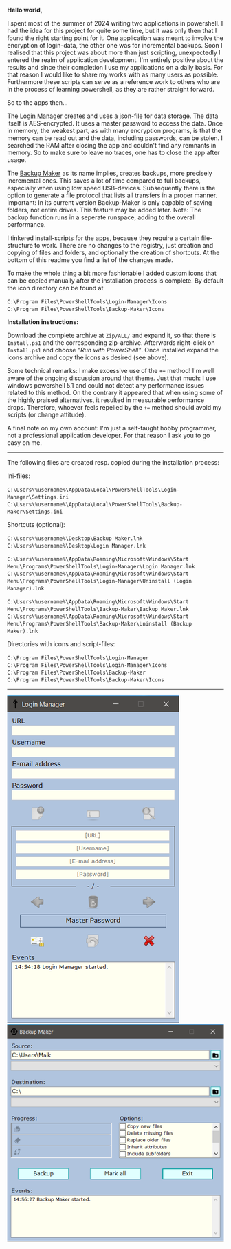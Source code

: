 **Hello world,**

I spent most of the summer of 2024 writing two applications in powershell. I had the idea for this project for quite some time, but it was only then that I found the right starting point for it. One application was meant to involve the encryption of login-data, the other one was for incremental backups. Soon I realised that this project was about more than just scripting, unexpectedly I entered the realm of application development. I'm entirely positive about the results and since their completion I use my applications on a daily basis. For that reason I would like to share my works with as many users as possible. Furthermore these scripts can serve as a reference work to others who are in the process of learning powershell, as they are rather straight forward.

So to the apps then...

The [Login Manager](https://github.com/Jonik-Iardithas/Login-Manager_ENG/) creates and uses a json-file for data storage. The data itself is AES-encrypted. It uses a master password to access the data. Once in memory, the weakest part, as with many encryption programs, is that the memory can be read out and the data, including passwords, can be stolen. I searched the RAM after closing the app and couldn't find any remnants in memory. So to make sure to leave no traces, one has to close the app after usage.

The [Backup Maker](https://github.com/Jonik-Iardithas/Backup-Maker_ENG/) as its name implies, creates backups, more precisely incremental ones. This saves a lot of time compared to full backups, especially when using low speed USB-devices. Subsequently there is the option to generate a file protocol that lists all transfers in a proper manner. Important: In its current version Backup-Maker is only capable of saving folders, not entire drives. This feature may be added later. Note: The backup function runs in a seperate runspace, adding to the overall performance.

I tinkered install-scripts for the apps, because they require a certain file-structure to work. There are no changes to the registry, just creation and copying of files and folders, and optionally the creation of shortcuts. At the bottom of this readme you find a list of the changes made.

To make the whole thing a bit more fashionable I added custom icons that can be copied manually after the installation process is complete. By default the icon directory can be found at

`C:\Program Files\PowerShellTools\Login-Manager\Icons`\
`C:\Program Files\PowerShellTools\Backup-Maker\Icons`

**Installation instructions:**

Download the complete archive at `Zip/ALL/` and expand it, so that there is `Install.ps1` and the corresponding zip-archive. Afterwards right-click on `Install.ps1` and choose *"Run with PowerShell"*. Once installed expand the icons archive and copy the icons as desired (see above).

Some technical remarks: I make excessive use of the `+=` method! I'm well aware of the ongoing discussion around that theme. Just that much: I use windows powershell 5.1 and could not detect any performance issues related to this method. On the contrary it appeared that when using some of the highly praised alternatives, it resulted in measurable performance drops. Therefore, whoever feels repelled by the `+=` method should avoid my scripts (or change attitude).

A final note on my own account: I'm just a self-taught hobby programmer, not a professional application developer. For that reason I ask you to go easy on me.

---

The following files are created resp. copied during the installation process:

Ini-files:

`C:\Users\%username%\AppData\Local\PowerShellTools\Login-Manager\Settings.ini`\
`C:\Users\%username%\AppData\Local\PowerShellTools\Backup-Maker\Settings.ini`

Shortcuts (optional):

`C:\Users\%username%\Desktop\Backup Maker.lnk`\
`C:\Users\%username%\Desktop\Login Manager.lnk`

`C:\Users\%username%\AppData\Roaming\Microsoft\Windows\Start Menu\Programs\PowerShellTools\Login-Manager\Login Manager.lnk`\
`C:\Users\%username%\AppData\Roaming\Microsoft\Windows\Start Menu\Programs\PowerShellTools\Login-Manager\Uninstall (Login Manager).lnk`

`C:\Users\%username%\AppData\Roaming\Microsoft\Windows\Start Menu\Programs\PowerShellTools\Backup-Maker\Backup Maker.lnk`\
`C:\Users\%username%\AppData\Roaming\Microsoft\Windows\Start Menu\Programs\PowerShellTools\Backup-Maker\Uninstall (Backup Maker).lnk`

Directories with icons and script-files:

`C:\Program Files\PowerShellTools\Login-Manager`\
`C:\Program Files\PowerShellTools\Login-Manager\Icons`\
`C:\Program Files\PowerShellTools\Backup-Maker`\
`C:\Program Files\PowerShellTools\Backup-Maker\Icons`

---

![Login-Manager_Screenshot](https://github.com/Jonik-Iardithas/Login-Manager_ENG/blob/main/Img/Login-Manager_ENG.png)
<br>
![Backup-Maker_Screenshot](https://github.com/Jonik-Iardithas/Backup-Maker_ENG/blob/main/Img/Backup-Maker_ENG.png)
